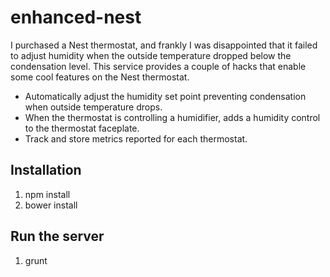 # enhanced-nest
I purchased a Nest thermostat, and frankly I was disappointed that it failed to adjust humidity when the outside temperature dropped below the condensation level.  This service provides a couple of hacks that enable some cool features on the Nest thermostat.
* Automatically adjust the humidity set point preventing condensation when outside temperature drops.
* When the thermostat is controlling a humidifier, adds a humidity control to the thermostat faceplate.
* Track and store metrics reported for each thermostat.

## Installation
1. npm install
1. bower install

## Run the server
1. grunt